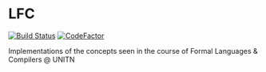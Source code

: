 # LFC
[![Build Status](https://travis-ci.org/niccolomarcon/lfc.svg?branch=develop)](https://travis-ci.org/niccolomarcon/lfc) [![CodeFactor](https://www.codefactor.io/repository/github/niccolomarcon/lfc/badge/develop)](https://www.codefactor.io/repository/github/niccolomarcon/lfc/overview/develop)

Implementations of the concepts seen in the course of Formal Languages &amp; Compilers @ UNITN

